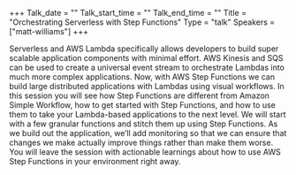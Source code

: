 +++
Talk_date = ""
Talk_start_time = ""
Talk_end_time = ""
Title = "Orchestrating Serverless with Step Functions"
Type = "talk"
Speakers = ["matt-williams"]
+++

Serverless and AWS Lambda specifically allows developers to build super scalable application components with minimal effort. AWS Kinesis and SQS can be used to create a universal event stream to orchestrate Lambdas into much more complex applications. Now, with AWS Step Functions we can build large distributed applications with Lambdas using visual workflows. In this session you will see how Step Functions are different from Amazon Simple Workflow, how to get started with Step Functions, and how to use them to take your Lambda-based applications to the next level. We will start with a few granular functions and stitch them up using Step Functions. As we build out the application, we’ll add monitoring so that we can ensure that changes we make actually improve things rather than make them worse. You will leave the session with actionable learnings about how to use AWS Step Functions in your environment right away.